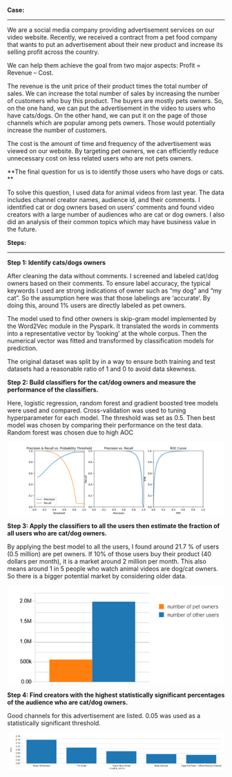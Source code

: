 **Case:** 

---

We are a social media company providing advertisement services on our video website. Recently, we received a contract from a pet food company that wants to put an advertisement about their new product and increase its selling profit across the country. 
 
We can help them achieve the goal from two major aspects:  Profit = Revenue – Cost.

The revenue is the unit price of their product times the total number of sales. We can increase the total number of sales by increasing the number of customers who buy this product. The buyers are mostly pets owners. So, on the one hand, we can put the advertisement in the video to users who have cats/dogs. On the other hand, we can put it on the page of those channels which are popular among pets owners. Those would potentially increase the number of customers. 

The cost is the amount of time and frequency of the advertisement was viewed on our website. By targeting pet owners, we can efficiently reduce unnecessary cost on less related users who are not pets owners. 

**The final question for us is to identify those users who have dogs or cats. **

To solve this question, I used data for animal videos from last year. The data includes channel creator names, audience id, and their comments. I identified cat or dog owners based on users’ comments and found video creators with a large number of audiences who are cat or dog owners. I also did an analysis of their common topics which may have business value in the future.

**Steps:**

---

**Step 1: Identify cats/dogs owners**

After cleaning the data without comments. I screened and labeled cat/dog owners based on their comments.  To ensure label accuracy, the typical keywords I used are strong indications of owner such as “my dog” and “my cat”. So the assumption here was that those labelings are ‘accurate’. By doing this, around 1% users are directly labeled as pet owners. 

The model used to find other owners is skip-gram model implemented by the Word2Vec module in the Pyspark. It translated the words in comments into a representative vector by ‘looking’ at the whole corpus. Then the numerical vector was fitted and transformed by classification models for prediction.

The original dataset was split by in a way to ensure both training and test datasets had a reasonable ratio of  1 and 0 to avoid data skewness.

**Step 2: Build classifiers for the cat/dog owners and measure the performance of the classifiers.**

Here, logistic regression, random forest and gradient boosted tree models were used and compared. Cross-validation was used to tuning hyperparameter for each model. The threshold was set as 0.5. Then best model was chosen by comparing their performance on the test data. Random forest was chosen due to high AOC 


![figures](https://github.com/RuiyunHuang/Video_Comments_Analysis/blob/master/figures/evaluation.png)


**Step 3: Apply the classifiers to all the users then estimate the fraction of all users who are cat/dog owners.**

By applying the best model to all the users, I found around 21.7 % of users (0.5 million) are pet owners. If 10% of those users buy their product (40 dollars per month), it is a market around 2 million per month.  This also means around 1 in 5 people who watch animal videos are dog/cat owners. So there is a bigger potential market by considering older data.

![figures](https://github.com/RuiyunHuang/Video_Comments_Analysis/blob/master/figures/users.png)

**Step 4: Find creators with the highest statistically significant percentages of the audience who are cat/dog owners.**

Good channels for this advertisement are listed. 0.05 was used as a statistically significant threshold.

![figures](https://github.com/RuiyunHuang/Video_Comments_Analysis/blob/master/figures/creators.png)
 
